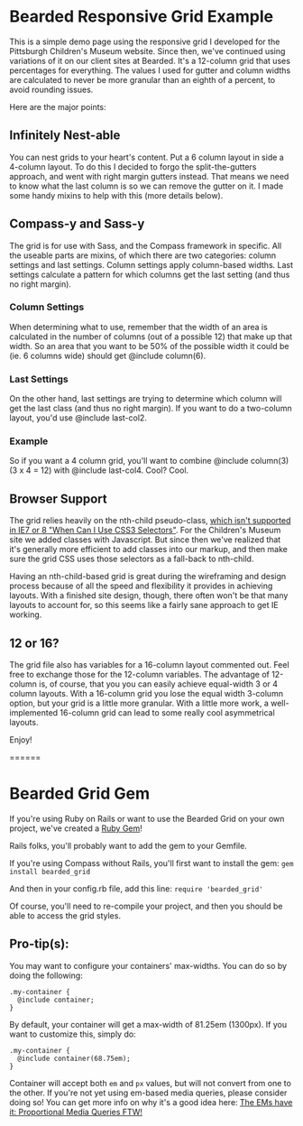 # Bearded Responsive Grid Example

This is a simple demo page using the responsive grid I developed for the Pittsburgh Children's Museum website. Since then, we've continued using variations of it on our client sites at Bearded. It's a 12-column grid that uses percentages for everything. The values I used for gutter and column widths are calculated to never be more granular than an eighth of a percent, to avoid rounding issues.

Here are the major points:

## Infinitely Nest-able

You can nest grids to your heart's content. Put a 6 column layout in side a 4-column layout. To do this I decided to forgo the split-the-gutters approach, and went with right margin gutters instead. That means we need to know what the last column is so we can remove the gutter on it. I made some handy mixins to help with this (more details below).

## Compass-y and Sass-y

The grid is for use with Sass, and the Compass framework in specific. All the useable parts are mixins, of which there are two categories: column settings and last settings. Column settings apply column-based widths. Last settings calculate a pattern for which columns get the last setting (and thus no right margin).

### Column Settings

When determining what to use, remember that the width of an area is calculated in the number of columns (out of a possible 12) that make up that width. So an area that you want to be 50% of the possible width it could be (ie. 6 columns wide) should get @include column(6).

### Last Settings

On the other hand, last settings are trying to determine which column will get the last class (and thus no right margin). If you want to do a two-column layout, you'd use @include last-col2.

### Example

So if you want a 4 column grid, you'll want to combine @include column(3) (3 x 4 = 12) with @include last-col4. Cool? Cool.

## Browser Support

The grid relies heavily on the nth-child pseudo-class, [which isn't supported in IE7 or 8 "When Can I Use CSS3 Selectors"](http://caniuse.com/#feat=css-sel3). For the Children's Museum site we added classes with Javascript. But since then we've realized that it's generally more efficient to add classes into our markup, and then make sure the grid CSS uses those selectors as a fall-back to nth-child. 

Having an nth-child-based grid is great during the wireframing and design process because of all the speed and flexibility it provides in achieving layouts. With a finished site design, though, there often won't be that many layouts to account for, so this seems like a fairly sane approach to get IE working.

## 12 or 16?

The grid file also has variables for a 16-column layout commented out. Feel free to exchange those for the 12-column variables. The advantage of 12-column is, of course, that you you can easily achieve equal-width 3 or 4 column layouts. With a 16-column grid you lose the equal width 3-column option, but your grid is a little more granular. With a little more work, a well-implemented 16-column grid can lead to some really cool asymmetrical layouts.

Enjoy!

======

# Bearded Grid Gem

If you're using Ruby on Rails or want to use the Bearded Grid on your own project, we've created a [Ruby Gem](https://rubygems.org/gems/bearded_grid)!

Rails folks, you'll probably want to add the gem to your Gemfile.

If you're using Compass without Rails, you'll first want to install the gem:
`gem install bearded_grid`

And then in your config.rb file, add this line:
`require 'bearded_grid'`

Of course, you'll need to re-compile your project, and then you should be able to access the grid styles.

## Pro-tip(s):

You may want to configure your containers' max-widths. You can do so by doing the following:

    .my-container {
      @include container;
    }

By default, your container will get a max-width of 81.25em (1300px). If you want to customize this, simply do:

    .my-container {
      @include container(68.75em);
    }

Container will accept both `em` and `px` values, but will not convert from one to the other. If you're not yet using em-based media queries, please consider doing so! You can get more info on why it's a good idea here: [The EMs have it: Proportional Media Queries FTW!](http://blog.cloudfour.com/the-ems-have-it-proportional-media-queries-ftw/)